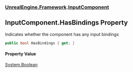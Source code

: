 ### [UnrealEngine.Framework](./UnrealEngine-Framework.md 'UnrealEngine.Framework').[InputComponent](./UnrealEngine-Framework-InputComponent.md 'UnrealEngine.Framework.InputComponent')
## InputComponent.HasBindings Property
Indicates whether the component has any input bindings  
```csharp
public bool HasBindings { get; }
```
#### Property Value
[System.Boolean](https://docs.microsoft.com/en-us/dotnet/api/System.Boolean 'System.Boolean')  
